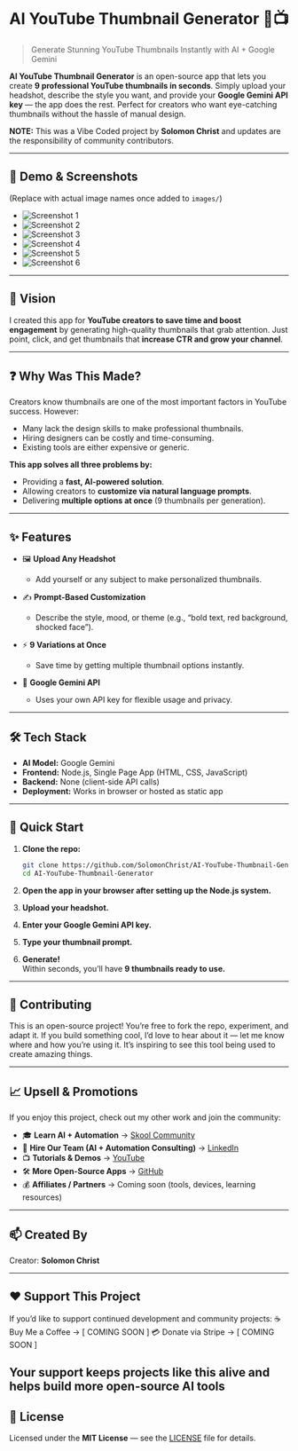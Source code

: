 # AI YouTube Thumbnail Generator 🎨📺
> Generate Stunning YouTube Thumbnails Instantly with AI + Google Gemini

**AI YouTube Thumbnail Generator** is an open-source app that lets you create **9 professional YouTube thumbnails in seconds**. Simply upload your headshot, describe the style you want, and provide your **Google Gemini API key** — the app does the rest. Perfect for creators who want eye-catching thumbnails without the hassle of manual design.

**NOTE:** This was a Vibe Coded project by **Solomon Christ** and updates are the responsibility of community contributors.

---

## 📸 Demo & Screenshots

(Replace with actual image names once added to `images/`)

- ![Screenshot 1](images/screenshot_1.png)
- ![Screenshot 2](images/screenshot_2.jpg)
- ![Screenshot 3](images/screenshot_3.png)
- ![Screenshot 4](images/screenshot_4.jpg)
- ![Screenshot 5](images/screenshot_5.png)
- ![Screenshot 6](images/screenshot_6.jpg)

---

## 🎯 Vision
I created this app for **YouTube creators to save time and boost engagement** by generating high-quality thumbnails that grab attention. Just point, click, and get thumbnails that **increase CTR and grow your channel**.

---

## ❓ Why Was This Made?
Creators know thumbnails are one of the most important factors in YouTube success. However:
- Many lack the design skills to make professional thumbnails.
- Hiring designers can be costly and time-consuming.
- Existing tools are either expensive or generic.

**This app solves all three problems by:**
- Providing a **fast, AI-powered solution**.
- Allowing creators to **customize via natural language prompts**.
- Delivering **multiple options at once** (9 thumbnails per generation).

---

## ✨ Features
- 🖼️ **Upload Any Headshot**
  - Add yourself or any subject to make personalized thumbnails.

- ✍️ **Prompt-Based Customization**
  - Describe the style, mood, or theme (e.g., “bold text, red background, shocked face”).

- ⚡ **9 Variations at Once**
  - Save time by getting multiple thumbnail options instantly.

- 🔑 **Google Gemini API**
  - Uses your own API key for flexible usage and privacy.

---

## 🛠️ Tech Stack
- **AI Model:** Google Gemini  
- **Frontend:** Node.js, Single Page App (HTML, CSS, JavaScript)  
- **Backend:** None (client-side API calls)  
- **Deployment:** Works in browser or hosted as static app  

---

## 🚀 Quick Start

1. **Clone the repo:**
   ```bash
   git clone https://github.com/SolomonChrist/AI-YouTube-Thumbnail-Generator.git
   cd AI-YouTube-Thumbnail-Generator
   ```

2. **Open the app in your browser after setting up the Node.js system.**  

3. **Upload your headshot.**  

4. **Enter your Google Gemini API key.**  

5. **Type your thumbnail prompt.**  

6. **Generate!**  
   Within seconds, you’ll have **9 thumbnails ready to use.**

---

## 🤝 Contributing
This is an open-source project! You’re free to fork the repo, experiment, and adapt it. If you build something cool, I’d love to hear about it — let me know where and how you’re using it. It’s inspiring to see this tool being used to create amazing things.

---

## 📈 Upsell & Promotions
If you enjoy this project, check out my other work and join the community:

- 🎓 **Learn AI + Automation** → [Skool Community](https://www.skool.com/learn-automation/about)  
- 💼 **Hire Our Team (AI + Automation Consulting)** → [LinkedIn](https://www.linkedin.com/in/solomonchristai/)  
- 📺 **Tutorials & Demos** → [YouTube](https://www.youtube.com/@SolomonChristAI)  
- 🛠️ **More Open-Source Apps** → [GitHub](https://github.com/SolomonChrist)  
- 💰 **Affiliates / Partners** → Coming soon (tools, devices, learning resources)  

---

## 📫 Created By
Creator: **Solomon Christ**  

---

## ❤️ Support This Project

If you’d like to support continued development and community projects:
☕ Buy Me a Coffee → [ COMING SOON ]
💳 Donate via Stripe → [ COMING SOON ]

Your support keeps projects like this alive and helps build more open-source AI tools
---

## 📜 License
Licensed under the **MIT License** — see the [LICENSE](LICENSE) file for details.
